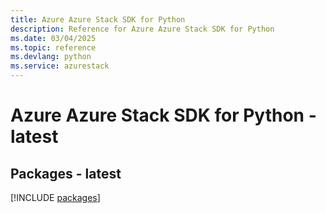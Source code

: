 ```yaml
---
title: Azure Azure Stack SDK for Python
description: Reference for Azure Azure Stack SDK for Python
ms.date: 03/04/2025
ms.topic: reference
ms.devlang: python
ms.service: azurestack
---
```

# Azure Azure Stack SDK for Python - latest
## Packages - latest
[!INCLUDE [packages](azure-stack-index.md)]